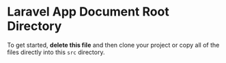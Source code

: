 # Laravel App Document Root Directory

To get started, **delete this file** and then clone your project or copy all of the files directly into this `src` directory.
